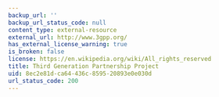 ```yaml
---
backup_url: ''
backup_url_status_code: null
content_type: external-resource
external_url: http://www.3gpp.org/
has_external_license_warning: true
is_broken: false
license: https://en.wikipedia.org/wiki/All_rights_reserved
title: Third Generation Partnership Project
uid: 8ec2e81d-ca64-436c-8595-20893e0e030d
url_status_code: 200
---
```

